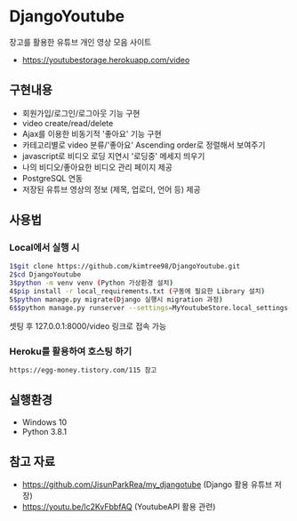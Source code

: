# DjangoYoutube
장고를 활용한 유튜브 개인 영상 모음 사이트

* https://youtubestorage.herokuapp.com/video

## 구현내용

  - 회원가입/로그인/로그아웃 기능 구현
  - video create/read/delete
  - Ajax를 이용한 비동기적 '좋아요' 기능 구현
  - 카테고리별로 video 분류/'좋아요' Ascending order로 정렬해서 보여주기
  - javascript로 비디오 로딩 지연시 '로딩중' 메세지 띄우기
  - 나의 비디오/좋아요한 비디오 관리 페이지 제공
  - PostgreSQL 연동
  - 저장된 유튜브 영상의 정보 (제목, 업로더, 언어 등) 제공


## 사용법

### Local에서 실행 시
```sh
1$git clone https://github.com/kimtree98/DjangoYoutube.git
2$cd DjangoYoutube
3$python -m venv venv (Python 가상환경 설치)
4$pip install -r local_requirements.txt (구동에 필요한 Library 설치)
5$python manage.py migrate(Django 실행시 migration 과정)
6$$python manage.py runserver --settings=MyYoutubeStore.local_settings (Local Setting 파일로 서버 구동)
```

셋팅 후 127.0.0.1:8000/video 링크로 접속 가능

### Heroku를 활용하여 호스팅 하기
```sh
https://egg-money.tistory.com/115 참고
```

## 실행환경
* Windows 10
* Python 3.8.1

## 참고 자료
* https://github.com/JisunParkRea/my_djangotube (Django 활용 유튜브 저장)
* https://youtu.be/lc2KvFbbfAQ (YoutubeAPI 활용 관련)





